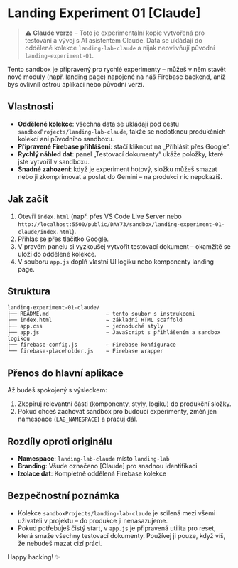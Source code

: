 # Landing Experiment 01 [Claude]

> **⚠️ Claude verze** – Toto je experimentální kopie vytvořená pro testování a vývoj s AI asistentem Claude. Data se ukládají do oddělené kolekce `landing-lab-claude` a nijak neovlivňují původní `landing-experiment-01`.

Tento sandbox je připravený pro rychlé experimenty – můžeš v něm stavět nové moduly (např. landing page) napojené na náš Firebase backend, aniž bys ovlivnil ostrou aplikaci nebo původní verzi.

## Vlastnosti
- **Oddělené kolekce**: všechna data se ukládají pod cestu `sandboxProjects/landing-lab-claude`, takže se nedotknou produkčních kolekcí ani původního sandboxu.
- **Připravené Firebase přihlášení**: stačí kliknout na „Přihlásit přes Google“.
- **Rychlý náhled dat**: panel „Testovací dokumenty“ ukáže položky, které jste vytvořil v sandboxu.
- **Snadné zahození**: když je experiment hotový, složku můžeš smazat nebo ji zkomprimovat a poslat do Gemini – na produkci nic nepokazíš.

## Jak začít
1. Otevři `index.html` (např. přes VS Code Live Server nebo `http://localhost:5500/public/DAY73/sandbox/landing-experiment-01-claude/index.html`).
2. Přihlas se přes tlačítko Google.
3. V pravém panelu si vyzkoušej vytvořit testovací dokument – okamžitě se uloží do oddělené kolekce.
4. V souboru `app.js` doplň vlastní UI logiku nebo komponenty landing page.

## Struktura
```
landing-experiment-01-claude/
├── README.md                  ← tento soubor s instrukcemi
├── index.html                 ← základní HTML scaffold
├── app.css                    ← jednoduché styly
├── app.js                     ← JavaScript s přihlášením a sandbox logikou
├── firebase-config.js         ← Firebase konfigurace
└── firebase-placeholder.js    ← Firebase wrapper
```

## Přenos do hlavní aplikace
Až budeš spokojený s výsledkem:
1. Zkopíruj relevantní části (komponenty, styly, logiku) do produkční složky.
2. Pokud chceš zachovat sandbox pro budoucí experimenty, změň jen namespace (`LAB_NAMESPACE`) a pracuj dál.

## Rozdíly oproti originálu
- **Namespace**: `landing-lab-claude` místo `landing-lab`
- **Branding**: Všude označeno [Claude] pro snadnou identifikaci
- **Izolace dat**: Kompletně oddělená Firebase kolekce

## Bezpečnostní poznámka
- Kolekce `sandboxProjects/landing-lab-claude` je sdílená mezi všemi uživateli v projektu – do produkce ji nenasazujeme.
- Pokud potřebuješ čistý start, v `app.js` je připravená utilita pro reset, která smaže všechny testovací dokumenty. Používej ji pouze, když víš, že nebudeš mazat cizí práci.

Happy hacking! ✨
